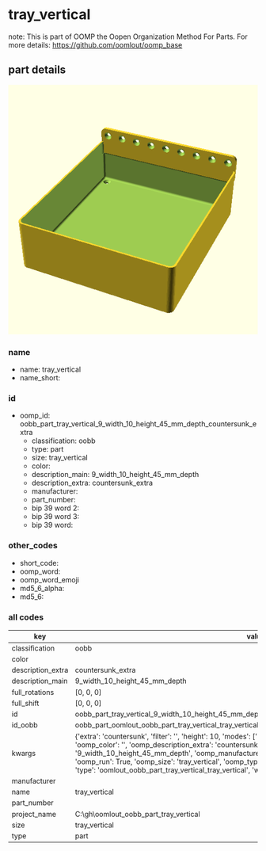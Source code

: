 # tray_vertical  

note: This is part of OOMP the Oopen Organization Method For Parts. For more details: https://github.com/oomlout/oomp_base

##  part details
  

[![](3dpr.png)](3dpr.png)





### name
* name: tray_vertical
* name_short: 
### id
* oomp_id: oobb_part_tray_vertical_9_width_10_height_45_mm_depth_countersunk_extra
  * classification: oobb
  * type: part
  * size: tray_vertical
  * color: 
  * description_main: 9_width_10_height_45_mm_depth
  * description_extra: countersunk_extra
  * manufacturer: 
  * part_number: 
  * bip 39 word 2: 
  * bip 39 word 3: 
  * bip 39 word: 

### other_codes
* short_code: 
* oomp_word: 
* oomp_word_emoji 
* md5_6_alpha: 
* md5_6: 









### all codes 
| key | value |  
| --- | --- |  
| classification | oobb |  
| color |  |  
| description_extra | countersunk_extra |  
| description_main | 9_width_10_height_45_mm_depth |  
| full_rotations | [0, 0, 0] |  
| full_shift | [0, 0, 0] |  
| id | oobb_part_tray_vertical_9_width_10_height_45_mm_depth_countersunk_extra |  
| id_oobb | oobb_part_oomlout_oobb_part_tray_vertical_tray_vertical_9_width_10_height_45_mm_depth_countersunk_extra |  
| kwargs | {'extra': 'countersunk', 'filter': '', 'height': 10, 'modes': ['3dpr'], 'navigation': True, 'oomp_classification': 'oobb', 'oomp_color': '', 'oomp_description_extra': 'countersunk_extra', 'oomp_description_main': '9_width_10_height_45_mm_depth', 'oomp_manufacturer': '', 'oomp_mode': 'oobb', 'oomp_part_number': '', 'oomp_run': True, 'oomp_size': 'tray_vertical', 'oomp_type': 'part', 'overwrite': False, 'thickness': 45, 'typ': 'all', 'type': 'oomlout_oobb_part_tray_vertical_tray_vertical', 'width': 9} |  
| manufacturer |  |  
| name | tray_vertical |  
| part_number |  |  
| project_name | C:\gh\oomlout_oobb_part_tray_vertical |  
| size | tray_vertical |  
| type | part |  
